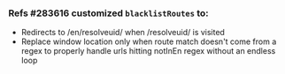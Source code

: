 ### Refs #283616 customized `blacklistRoutes` to:

- Redirects to /en/resolveuid/ when /resolveuid/ is visited
- Replace window location only when route match doesn't come from a regex
  to properly handle urls hitting notInEn regex without an endless loop
